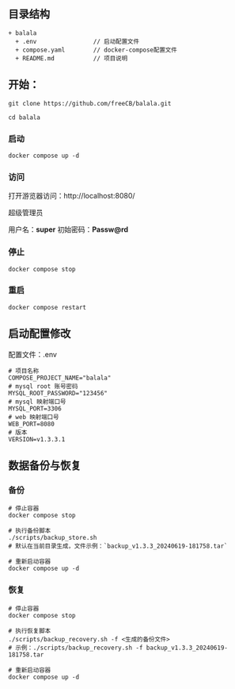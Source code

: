 ## 目录结构
```
+ balala
  + .env                // 启动配置文件
  + compose.yaml        // docker-compose配置文件
  + README.md           // 项目说明
```

## 开始：

```
git clone https://github.com/freeCB/balala.git
```

```
cd balala
```
### 启动
```
docker compose up -d
```

### 访问
打开游览器访问：http://localhost:8080/

超级管理员

用户名：**super**
初始密码：**Passw@rd**

### 停止
```
docker compose stop
```

### 重启
```
docker compose restart
```


## 启动配置修改
配置文件：.env
```
# 项目名称
COMPOSE_PROJECT_NAME="balala"
# mysql root 账号密码
MYSQL_ROOT_PASSWORD="123456"
# mysql 映射端口号
MYSQL_PORT=3306
# web 映射端口号
WEB_PORT=8080
# 版本
VERSION=v1.3.3.1
```


## 数据备份与恢复

### 备份
```shell
# 停止容器
docker compose stop

# 执行备份脚本
./scripts/backup_store.sh
# 默认在当前目录生成，文件示例：`backup_v1.3.3_20240619-181758.tar`

# 重新启动容器
docker compose up -d
```



### 恢复
```shell
# 停止容器
docker compose stop

# 执行恢复脚本
./scripts/backup_recovery.sh -f <生成的备份文件>
# 示例：./scripts/backup_recovery.sh -f backup_v1.3.3_20240619-181758.tar

# 重新启动容器
docker compose up -d
